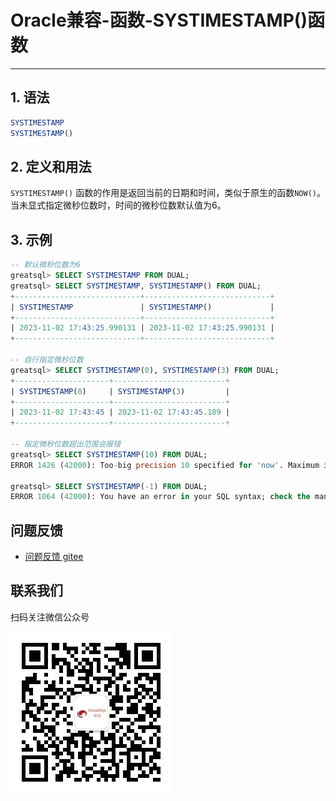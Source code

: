 # Oracle兼容-函数-SYSTIMESTAMP()函数
---


## 1. 语法

```sql
SYSTIMESTAMP
SYSTIMESTAMP()
```

## 2. 定义和用法

`SYSTIMESTAMP()` 函数的作用是返回当前的日期和时间，类似于原生的函数`NOW()`。当未显式指定微秒位数时，时间的微秒位数默认值为6。


## 3. 示例

```sql
-- 默认微秒位数为6
greatsql> SELECT SYSTIMESTAMP FROM DUAL;
greatsql> SELECT SYSTIMESTAMP, SYSTIMESTAMP() FROM DUAL;
+----------------------------+----------------------------+
| SYSTIMESTAMP               | SYSTIMESTAMP()             |
+----------------------------+----------------------------+
| 2023-11-02 17:43:25.990131 | 2023-11-02 17:43:25.990131 |
+----------------------------+----------------------------+

-- 自行指定微秒位数
greatsql> SELECT SYSTIMESTAMP(0), SYSTIMESTAMP(3) FROM DUAL;
+---------------------+-------------------------+
| SYSTIMESTAMP(0)     | SYSTIMESTAMP(3)         |
+---------------------+-------------------------+
| 2023-11-02 17:43:45 | 2023-11-02 17:43:45.189 |
+---------------------+-------------------------+

-- 指定微秒位数超出范围会报错
greatsql> SELECT SYSTIMESTAMP(10) FROM DUAL;
ERROR 1426 (42000): Too-big precision 10 specified for 'now'. Maximum is 6.

greatsql> SELECT SYSTIMESTAMP(-1) FROM DUAL;
ERROR 1064 (42000): You have an error in your SQL syntax; check the manual that corresponds to your MySQL server version for the right syntax to use near '-1) FROM DUAL' at line 1
```



**问题反馈**
---
- [问题反馈 gitee](https://gitee.com/GreatSQL/GreatSQL-Manual/issues)


**联系我们**
---

扫码关注微信公众号

![greatsql-wx](/greatsql-wx.jpg)
